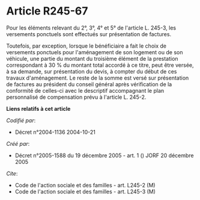 # Article R245-67

Pour les éléments relevant du 2°, 3°, 4° et 5° de l'article L. 245-3, les versements ponctuels sont effectués sur
présentation de factures.

Toutefois, par exception, lorsque le bénéficiaire a fait le choix de versements ponctuels pour l'aménagement de son logement
ou de son véhicule, une partie du montant du troisième élément de la prestation correspondant à 30 % du montant total accordé
à ce titre, peut être versée, à sa demande, sur présentation du devis, à compter du début de ces travaux d'aménagement. Le
reste de la somme est versé sur présentation de factures au président du conseil général après vérification de la conformité
de celles-ci avec le descriptif accompagnant le plan personnalisé de compensation prévu à l'article L. 245-2.

**Liens relatifs à cet article**

_Codifié par_:

  - Décret n°2004-1136 2004-10-21

_Créé par_:

  - Décret n°2005-1588 du 19 décembre 2005 - art. 1 () JORF 20 décembre 2005

_Cite_:

  - Code de l'action sociale et des familles - art. L245-2 (M)
  - Code de l'action sociale et des familles - art. L245-3 (M)
